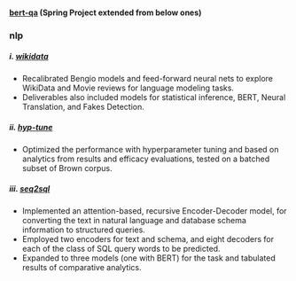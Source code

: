 #### [bert-qa](bert-qa) (Spring Project extended from below ones)

### nlp
##### i. [wikidata](wikidata)
* Recalibrated Bengio models and feed-forward neural nets to explore WikiData and Movie reviews for language modeling tasks. 
* Deliverables also included models for statistical inference, BERT, Neural Translation, and Fakes Detection.

##### ii. [hyp-tune](hyp-tune)
* Optimized the performance with hyperparameter tuning and based on analytics from results and efficacy evaluations, tested on a batched subset of Brown corpus.

##### iii. [seq2sql](seq2seq)
* Implemented an attention-based, recursive Encoder-Decoder model, for converting the text in natural language and database schema information to structured queries.
* Employed two encoders for text and schema, and eight decoders for each of the class of SQL query words to be predicted.
* Expanded to three models (one with BERT) for the task and tabulated results of comparative analytics.


